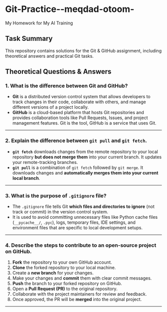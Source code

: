 # Git-Practice--meqdad-otoom-
My Homework for My AI Training

## Task Summary
This repository contains solutions for the Git & GitHub assignment, including theoretical answers and practical Git tasks.

## Theoretical Questions & Answers

### 1. What is the difference between Git and GitHub?
- **Git** is a distributed version control system that allows developers to track changes in their code, collaborate with others, and manage different versions of a project locally.
- **GitHub** is a cloud-based platform that hosts Git repositories and provides collaboration tools like Pull Requests, Issues, and project management features. Git is the tool, GitHub is a service that uses Git.

---

### 2. Explain the difference between `git pull` and `git fetch`.
- **`git fetch`** downloads changes from the remote repository to your local repository **but does not merge them** into your current branch. It updates your remote-tracking branches.
- **`git pull`** is a combination of `git fetch` followed by `git merge`. It downloads changes and **automatically merges them into your current local branch**.

---

### 3. What is the purpose of `.gitignore` file?
- The `.gitignore` file tells Git **which files and directories to ignore** (not track or commit) in the version control system.
- It is used to avoid committing unnecessary files like Python cache files (`__pycache__/`, `.pyc`), logs, temporary files, IDE settings, and environment files that are specific to local development setups.

---

### 4. Describe the steps to contribute to an open-source project on GitHub.
1. **Fork** the repository to your own GitHub account.
2. **Clone** the forked repository to your local machine.
3. Create a **new branch** for your changes.
4. Make your changes and **commit** them with clear commit messages.
5. **Push** the branch to your forked repository on GitHub.
6. Open a **Pull Request (PR)** to the original repository.
7. Collaborate with the project maintainers for review and feedback.
8. Once approved, the PR will be **merged** into the original project.

---

